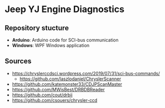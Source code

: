 # Jeep YJ Engine Diagnostics

## Repository stucture
* **Arduino**: Arduino code for SCI-bus communication
* **Windows**: WPF Windows application

## Sources
* https://chryslerccdsci.wordpress.com/2019/07/31/sci-bus-commands/
    * https://github.com/laszlodaniel/ChryslerScanner
* https://github.com/katemonster33/CDJPScanMaster
* https://github.com/MWisBest/DRBDBReader
* https://github.com/cout/drbii
* https://github.com/csouers/chrysler-ccd